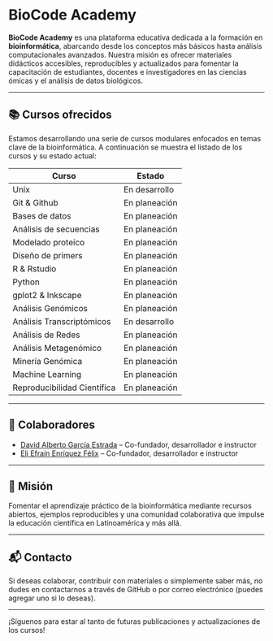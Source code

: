 # BioCode Academy

**BioCode Academy** es una plataforma educativa dedicada a la formación en **bioinformática**, abarcando desde los conceptos más básicos hasta análisis computacionales avanzados. Nuestra misión es ofrecer materiales didácticos accesibles, reproducibles y actualizados para fomentar la capacitación de estudiantes, docentes e investigadores en las ciencias ómicas y el análisis de datos biológicos.

---

## 📚 Cursos ofrecidos

Estamos desarrollando una serie de cursos modulares enfocados en temas clave de la bioinformática. A continuación se muestra el listado de los cursos y su estado actual:

| Curso                       | Estado         |
|-----------------------------|----------------|
| Unix                        | En desarrollo  |
| Git & Github                | En planeación  |
| Bases de datos              | En planeación  |
| Análisis de secuencias      | En planeación  |
| Modelado proteíco           | En planeación  |
| Diseño de primers           | En planeación  |
| R & Rstudio                 | En planeación  |
| Python                      | En planeación  |
| gplot2 & Inkscape           | En planeación  |
| Análisis Genómicos          | En planeación  |
| Análisis Transcriptómicos   | En desarrollo  |
| Análisis de Redes           | En planeación  |
| Análisis Metagenómico       | En planeación  |
| Minería Genómica            | En planeación  |
| Machine Learning            | En planeación  |
| Reproducibilidad Científica | En planeación  |

---

## 👥 Colaboradores

- [David Alberto García Estrada](https://github.com/DavidAlberto) – Co-fundador, desarrollador e instructor
- [Eli Efraín Enríquez Félix](https://github.com/elienriquez) – Co-fundador, desarrollador e instructor

---

## 🚀 Misión

Fomentar el aprendizaje práctico de la bioinformática mediante recursos abiertos, ejemplos reproducibles y una comunidad colaborativa que impulse la educación científica en Latinoamérica y más allá.

---

## 📬 Contacto

Si deseas colaborar, contribuir con materiales o simplemente saber más, no dudes en contactarnos a través de GitHub o por correo electrónico (puedes agregar uno si lo deseas).

---

¡Síguenos para estar al tanto de futuras publicaciones y actualizaciones de los cursos!
